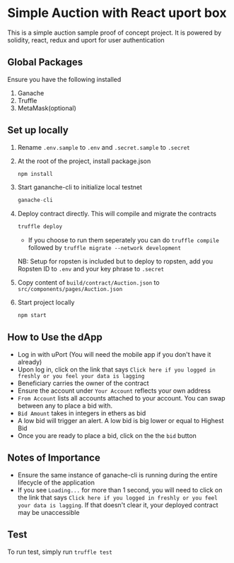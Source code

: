 # Simple Auction with React uport box

This is a simple auction sample proof of concept project. It is powered by solidity, react, redux and uport for user authentication  

## Global Packages

Ensure you have the following installed
1. Ganache
2. Truffle
3. MetaMask(optional)

## Set up locally

1. Rename `.env.sample` to `.env` and `.secret.sample` to `.secret`

2. At the root of the project, install package.json
    ```javascript
    npm install
    ```
3. Start gananche-cli to initialize local testnet
    ```javascript
    ganache-cli
    ```
4. Deploy contract directly. This will compile and migrate the contracts 
    ```javascript
    truffle deploy 
    ```
    - If you choose to run them seperately you can do `truffle compile` followed by `truffle migrate --network development`

    NB: Setup for ropsten is included but to deploy to ropsten, add you Ropsten ID to `.env` and your key phrase to `.secret`
5. Copy content of `build/contract/Auction.json` to `src/components/pages/Auction.json`

6. Start project locally
    ```javascript
    npm start
    ```

## How to Use the dApp

- Log in with uPort (You will need the mobile app if you don't have it already)
- Upon log in, click on the link that says `Click here if you logged in freshly or you feel your data is lagging`
- Beneficiary carries the owner of the contract
- Ensure the account under `Your Account` reflects your own address
- `From Account` lists all accounts attached to your account. You can swap between any to place a bid with.
- `Bid Amount` takes in integers in ethers as bid
-  A low bid will trigger an alert. A low bid is big lower or equal to Highest Bid
-  Once you are ready to place a bid, click on the the `bid` button

## Notes of Importance

- Ensure the same instance of ganache-cli is running during the entire lifecycle of the application
- If you see `Loading...` for more than 1 second, you will need to click on the link that says `Click here if you logged in freshly or you feel your data is lagging`. If that doesn't clear it, your deployed contract may be unaccessible

## Test

To run test, simply run `truffle test` 